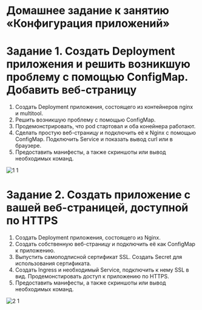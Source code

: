 # Домашнее задание к занятию «Конфигурация приложений»

# Задание 1. Создать Deployment приложения и решить возникшую проблему с помощью ConfigMap. Добавить веб-страницу
1) Создать Deployment приложения, состоящего из контейнеров nginx и multitool.
2) Решить возникшую проблему с помощью ConfigMap.
3) Продемонстрировать, что pod стартовал и оба конейнера работают.
4) Сделать простую веб-страницу и подключить её к Nginx с помощью ConfigMap. Подключить Service и показать вывод curl или в браузере.
5) Предоставить манифесты, а также скриншоты или вывод необходимых команд.

![1 1](https://github.com/user-attachments/assets/9974b135-40dc-4b20-a3c9-ff80c27e1124)


# Задание 2. Создать приложение с вашей веб-страницей, доступной по HTTPS
1) Создать Deployment приложения, состоящего из Nginx.
2) Создать собственную веб-страницу и подключить её как ConfigMap к приложению.
3) Выпустить самоподписной сертификат SSL. Создать Secret для использования сертификата.
4) Создать Ingress и необходимый Service, подключить к нему SSL в вид. Продемонстировать доступ к приложению по HTTPS.
5) Предоставить манифесты, а также скриншоты или вывод необходимых команд.


![2 1](https://github.com/user-attachments/assets/df68a75d-6047-4db0-a70a-ddcd0cbe17a6)
